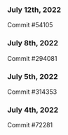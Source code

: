 ### July 12th, 2022

Commit #54105

### July 8th, 2022

Commit #294081

### July 5th, 2022

Commit #314353


### July 4th, 2022

Commit #72281

